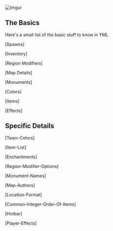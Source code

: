 ![Imgur](https://i.imgur.com/4cWNFD2.png)

## The Basics

Here's a small list of the basic stuff to know in YML

[Spawns]

[Inventory]

[Region Modifiers]

[Map Details]

[Monuments]

[Colors]

[Items]

[Effects]

## Specific Details

[Team-Colors]

[Item-List]

[Enchantments]

[Region-Modifier-Options]

[Monument-Names]

[Map-Authors]

[Location-Format]

[Common-Integer-Order-Of-Items]

[Hotbar]

[Player-Effects]
